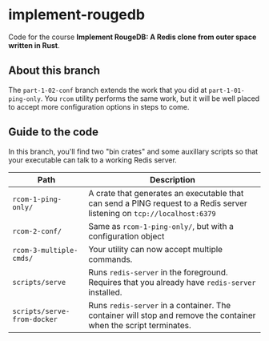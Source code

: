# implement-rougedb

Code for the course **Implement RougeDB: A Redis clone from outer space written in
Rust**.

## About this branch

The `part-1-02-conf` branch extends the work that you did at
`part-1-01-ping-only`. You `rcom` utility performs the same work, but it will be
well placed to accept more configuration options in steps to come.

## Guide to the code

In this branch, you'll find two "bin crates"  and some auxillary scripts so that
your executable can talk to a working Redis server.

| Path | Description |
|------|--------------|
| `rcom-1-ping-only/` | A crate that generates an executable that can send a PING request to a Redis server listening on `tcp://localhost:6379` |
| `rcom-2-conf/` | Same as `rcom-1-ping-only/`, but with a configuration object |
| `rcom-3-multiple-cmds/` | Your utility can now accept multiple commands. |
| `scripts/serve` | Runs `redis-server` in the foreground. Requires that you already have `redis-server` installed. |
| `scripts/serve-from-docker` | Runs `redis-server` in a container. The container will stop and remove the container when the script terminates. |
